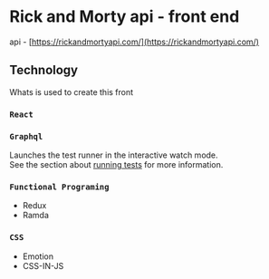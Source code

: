 # Rick and Morty api - front end
api - [https://rickandmortyapi.com/](https://rickandmortyapi.com/)

## Technology

Whats is used to create this front

### `React`

### `Graphql`

Launches the test runner in the interactive watch mode.\
See the section about [running tests](https://facebook.github.io/create-react-app/docs/running-tests) for more information.

### `Functional Programing`
- Redux
- Ramda

### `CSS`
- Emotion
- CSS-IN-JS
